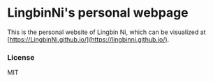 # LingbinNi's personal webpage

This is the personal website of Lingbin Ni, which can be visualized at [https://LingbinNi.github.io/](https://lingbinni.github.io/).

### License

MIT
